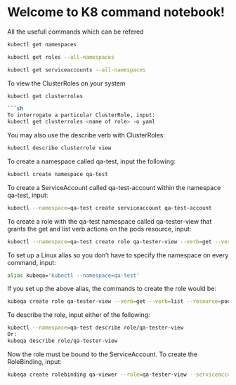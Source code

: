 # Welcome to K8 command notebook!

All the usefull commands which can be refered

```sh
kubectl get namespaces
```

```sh
kubectl get roles --all-namespaces
```

```sh
kubectl get serviceaccounts --all-namespaces
```

To view the ClusterRoles on your system
```sh
kubectl get clusterroles

```sh
To interrogate a particular ClusterRole, input:
kubectl get clusterroles <name of role> -o yaml
```
You may also use the describe verb with ClusterRoles:
```sh
kubectl describe clusterrole view
```
To create a namespace called qa-test, input the following:
```sh
kubectl create namespace qa-test
```
To create a ServiceAccount called qa-test-account within the namespace qa-test, input:
```sh
kubectl --namespace=qa-test create serviceaccount qa-test-account
```
To create a role with the qa-test namespace called qa-tester-view that grants the get and list verb actions on the pods resource, input:
```sh
kubectl --namespace=qa-test create role qa-tester-view --verb=get --verb=list --resource=pods
```
To set up a Linux alias so you don’t have to specify the namespace on every command, input:
```sh
alias kubeqa='kubectl --namespace=qa-test'
```
If you set up the above alias, the commands to create the role would be:
```sh
kubeqa create role qa-tester-view --verb=get --verb=list --resource=pods
```
To describe the role, input either of the following:
```sh
kubectl --namespace=qa-test describe role/qa-tester-view
Or:
kubeqa describe role/qa-tester-view
```
Now the role must be bound to the ServiceAccount. To create the RoleBinding, input:
```sh
kubeqa create rolebinding qa-viewer --role=qa-tester-view --serviceaccount=qa-test:qa-test-account
```